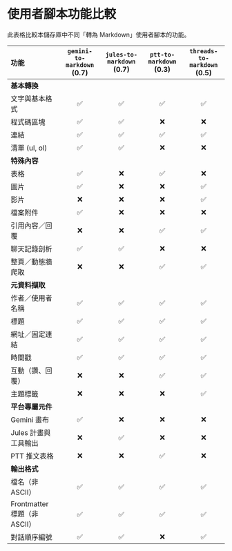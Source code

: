 # 使用者腳本功能比較

此表格比較本儲存庫中不同「轉為 Markdown」使用者腳本的功能。

| 功能 | `gemini-to-markdown` (0.7) | `jules-to-markdown` (0.7) | `ptt-to-markdown` (0.3) | `threads-to-markdown` (0.5) |
| :--- | :---: | :---: | :---: | :---: |
| **基本轉換** | | | | |
| 文字與基本格式 | ✅ | ✅ | ✅ | ✅ |
| 程式碼區塊 | ✅ | ✅ | ❌ | ❌ |
| 連結 | ✅ | ✅ | ✅ | ✅ |
| 清單 (ul, ol) | ✅ | ✅ | ❌ | ❌ |
| **特殊內容** | | | | |
| 表格 | ✅ | ❌ | ✅ | ❌ |
| 圖片 | ✅ | ❌ | ❌ | ✅ |
| 影片 | ❌ | ❌ | ❌ | ✅ |
| 檔案附件 | ✅ | ❌ | ❌ | ❌ |
| 引用內容／回覆 | ❌ | ❌ | ✅ | ✅ |
| 聊天記錄剖析 | ✅ | ✅ | ❌ | ❌ |
| 整頁／動態牆爬取 | ❌ | ❌ | ✅ | ✅ |
| **元資料擷取** | | | | |
| 作者／使用者名稱 | ✅ | ✅ | ✅ | ✅ |
| 標題 | ✅ | ✅ | ✅ | ✅ |
| 網址／固定連結 | ✅ | ✅ | ✅ | ✅ |
| 時間戳 | ✅ | ✅ | ✅ | ✅ |
| 互動（讚、回覆） | ❌ | ❌ | ✅ | ✅ |
| 主題標籤 | ❌ | ❌ | ❌ | ✅ |
| **平台專屬元件** | | | | |
| Gemini 畫布 | ✅ | ❌ | ❌ | ❌ |
| Jules 計畫與工具輸出 | ❌ | ✅ | ❌ | ❌ |
| PTT 推文表格 | ❌ | ❌ | ✅ | ❌ |
| **輸出格式** | | | | |
| 檔名（非 ASCII） | ✅ | ✅ | ✅ | ✅ |
| Frontmatter 標題（非 ASCII） | ✅ | ✅ | ✅ | ✅ |
| 對話順序編號 | ✅ | ✅ | ❌ | ✅ |